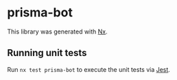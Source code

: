 # prisma-bot

This library was generated with [Nx](https://nx.dev).

## Running unit tests

Run `nx test prisma-bot` to execute the unit tests via [Jest](https://jestjs.io).
